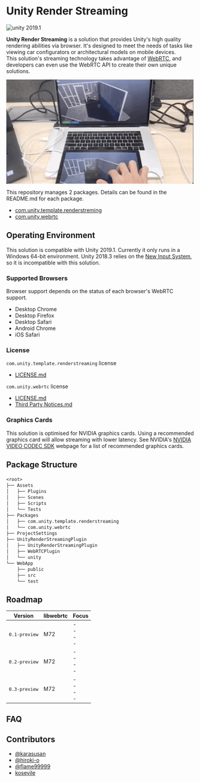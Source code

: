 # Unity Render Streaming

<img src="https://img.shields.io/badge/unity-2019.1-green.svg?style=flat-square" alt="unity 2019.1">

**Unity Render Streaming** is a solution that provides Unity's high quality rendering abilities via browser. It's designed to meet the needs of tasks like viewing car configurators or architectural models on mobile devices.  
This solution's streaming technology takes advantage of [WebRTC](https://webrtc.org/), and developers can even use the WebRTC API to create their own unique solutions.

<img src="Packages/com.unity.template.renderstreaming/Documentation~/images/multitouch.gif" width=500 align=center>

This repository manages 2 packages. Details can be found in the README.md for each package.

- [com.unity.template.renderstreming](Packages/com.unity.template.renderstreaming)
- [com.unity.webrtc](Packages/com.unity.webrtc)

## Operating Environment

This solution is compatible with Unity 2019.1. Currently it only runs in a Windows 64-bit environment.
Unity 2018.3 relies on the [New Input System](https://github.com/Unity-Technologies/InputSystem), so it is incompatible with this solution.

### Supported Browsers

Browser support depends on the status of each browser's WebRTC support.

- Desktop Chrome
- Desktop Firefox
- Desktop Safari
- Android Chrome
- iOS Safari

### License

`com.unity.template.renderstreaming` license
- [LICENSE.md](Packages/com.unity.template.renderstreaming/LICENSE.md)

`com.unity.webrtc` license
- [LICENSE.md](Packages/com.unity.webrtc/LICENSE.md)
- [Third Party Notices.md](Packages/com.unity.webrtc/Third%20Party%20Notices.md)

### Graphics Cards

This solution is optimised for NVIDIA graphics cards. Using a recommended graphics card will allow streaming with lower latency. See NVIDIA's [NVIDIA VIDEO CODEC SDK](https://developer.nvidia.com/video-encode-decode-gpu-support-matrix) webpage for a list of recommended graphics cards.

## Package Structure

```
<root>
├── Assets
│   ├── Plugins
│   ├── Scenes
│   ├── Scripts
│   └── Tests
├── Packages
│   ├── com.unity.template.renderstreaming
│   └── com.unity.webrtc
├── ProjectSettings
├── UnityRenderStreamingPlugin
│   ├── UnityRenderStreamingPlugin
│   ├── WebRTCPlugin
│   └── unity
└── WebApp
    ├── public
    ├── src
    └── test
```

## Roadmap

|Version|libwebrtc|Focus|
|-------|-----|-----|
|`0.1-preview`|M72|- <br>- <br>- <br>- |
|`0.2-preview`|M72|- <br>- <br>- <br>- |
|`0.3-preview`|M72|- <br>- <br>- <br>- |

## FAQ

## Contributors

- [@karasusan](https://github.com/karasusan)
- [@hiroki-o](https://github.com/hiroki-o)
- [@flame99999](https://github.com/flame99999)
- [koseyile](https://github.com/koseyile)
